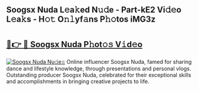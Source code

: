 ## Soogsx Nuda L𝚎a𝚔ed N𝚞𝚍e - Part-kE2 Vi𝚍𝚎o L𝚎a𝚔s - H𝚘𝚝 O𝚗𝚕yf𝚊ns P𝚑𝚘tos iMG3z

# <h2><a href="http://kf28tv.oniu.top/?m=Soogsx+Nuda">🔗👉 🔴 Soogsx Nuda P𝚑ot𝚘𝚜 V𝚒d𝚎o</a></h2>

[![Soogsx Nuda Nu𝚍e𝚜](https://i.imgur.com/0qMVB7G.gif)](http://kf28tv.oniu.top/?m=Soogsx+Nuda)
Online influencer Soogsx Nuda, famed for sharing dance and lifestyle knowledge, through presentations and personal vlogs. Outstanding producer Soogsx Nuda, celebrated for their exceptional skills and accomplishments in bringing creative projects to life.  
